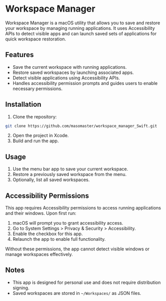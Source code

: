 # Workspace Manager

Workspace Manager is a macOS utility that allows you to save and restore your workspace by managing running applications. It uses Accessibility APIs to detect visible apps and can launch saved sets of applications for quick workspace restoration.

## Features
- Save the current workspace with running applications.
- Restore saved workspaces by launching associated apps.
- Detect visible applications using Accessibility APIs.
- Handles accessibility permission prompts and guides users to enable necessary permissions.

## Installation
1. Clone the repository:

```bash
git clone https://github.com/masomaster/workspace_manager_Swift.git
```

2. Open the project in Xcode.  
3. Build and run the app.

## Usage
1. Use the menu bar app to save your current workspace.  
2. Restore a previously saved workspace from the menu.  
3. Optionally, list all saved workspaces.

## Accessibility Permissions

This app requires Accessibility permissions to access running applications and their windows. Upon first run:

1. macOS will prompt you to grant accessibility access.  
2. Go to System Settings > Privacy & Security > Accessibility.  
3. Enable the checkbox for this app.  
4. Relaunch the app to enable full functionality.

Without these permissions, the app cannot detect visible windows or manage workspaces effectively.

## Notes
- This app is designed for personal use and does not require distribution signing.  
- Saved workspaces are stored in `~/Workspaces/` as JSON files.
